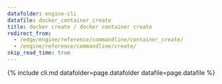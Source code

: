 ```yaml
---
datafolder: engine-cli
datafile: docker_container_create
title: docker create / docker container create
redirect_from:
  - /edge/engine/reference/commandline/container_create/
  - /engine/reference/commandline/create/
skip_read_time: true
---
```

<!--
This page is automatically generated from Docker's source code. If you want to
suggest a change to the text that appears here, open a ticket or pull request
in the source repository on GitHub:

https://github.com/docker/cli
-->

{% include cli.md datafolder=page.datafolder datafile=page.datafile %}

